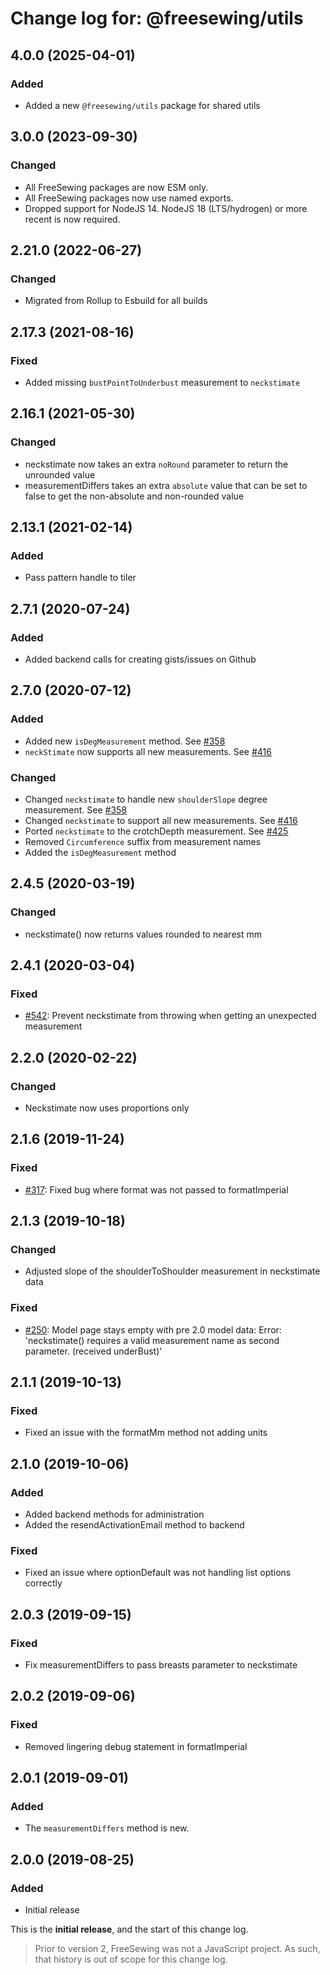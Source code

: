 # Change log for: @freesewing/utils


## 4.0.0 (2025-04-01)

### Added

 - Added a new `@freesewing/utils` package for shared utils

## 3.0.0 (2023-09-30)

### Changed

 - All FreeSewing packages are now ESM only.
 - All FreeSewing packages now use named exports.
 - Dropped support for NodeJS 14. NodeJS 18 (LTS/hydrogen) or more recent is now required.

## 2.21.0 (2022-06-27)

### Changed

 - Migrated from Rollup to Esbuild for all builds

## 2.17.3 (2021-08-16)

### Fixed

 - Added missing `bustPointToUnderbust` measurement to `neckstimate`

## 2.16.1 (2021-05-30)

### Changed

 - neckstimate now takes an extra `noRound` parameter to return the unrounded value
 - measurementDiffers takes an extra `absolute` value that can be set to false to get the non-absolute and non-rounded value

## 2.13.1 (2021-02-14)

### Added

 - Pass pattern handle to tiler

## 2.7.1 (2020-07-24)

### Added

 - Added backend calls for creating gists/issues on Github

## 2.7.0 (2020-07-12)

### Added

 - Added new `isDegMeasurement` method. See [#358](https://github.com/freesewing/freesewing/issues/358)
 - `neckStimate` now supports all new measurements. See [#416](https://github.com/freesewing/freesewing/issues/416)

### Changed

 - Changed `neckstimate` to handle new `shoulderSlope` degree measurement. See [#358](https://github.com/freesewing/freesewing/issues/358)
 - Changed `neckstimate` to support all new measurements. See [#416](https://github.com/freesewing/freesewing/issues/416)
 - Ported `neckstimate` to the crotchDepth measurement. See [#425](https://github.com/freesewing/freesewing/issues/425)
 - Removed `Circumference` suffix from measurement names
 - Added the `isDegMeasurement` method

## 2.4.5 (2020-03-19)

### Changed

 - neckstimate() now returns values rounded to nearest mm

## 2.4.1 (2020-03-04)

### Fixed

 - [#542](https://github.com/freesewing/freesewing.org/issues/542): Prevent neckstimate from throwing when getting an unexpected measurement 

## 2.2.0 (2020-02-22)

### Changed

 - Neckstimate now uses proportions only

## 2.1.6 (2019-11-24)

### Fixed

 - [#317](https://github.com/freesewing/freesewing.org/issues/317): Fixed bug where format was not passed to formatImperial

## 2.1.3 (2019-10-18)

### Changed

 - Adjusted slope of the shoulderToShoulder measurement in neckstimate data

### Fixed

 - [#250](https://github.com/freesewing/freesewing.org/issues/250): Model page stays empty with pre 2.0 model data: Error: 'neckstimate() requires a valid measurement name as second parameter. (received underBust)'

## 2.1.1 (2019-10-13)

### Fixed

 - Fixed an issue with the formatMm method not adding units

## 2.1.0 (2019-10-06)

### Added

 - Added backend methods for administration
 - Added the resendActivationEmail method to backend

### Fixed

 - Fixed an issue where optionDefault was not handling list options correctly

## 2.0.3 (2019-09-15)

### Fixed

 - Fix measurementDiffers to pass breasts parameter to neckstimate

## 2.0.2 (2019-09-06)

### Fixed

 - Removed lingering debug statement in formatImperial

## 2.0.1 (2019-09-01)

### Added

 - The `measurementDiffers` method is new.

## 2.0.0 (2019-08-25)

### Added

 - Initial release


This is the **initial release**, and the start of this change log.

> Prior to version 2, FreeSewing was not a JavaScript project.
> As such, that history is out of scope for this change log.

